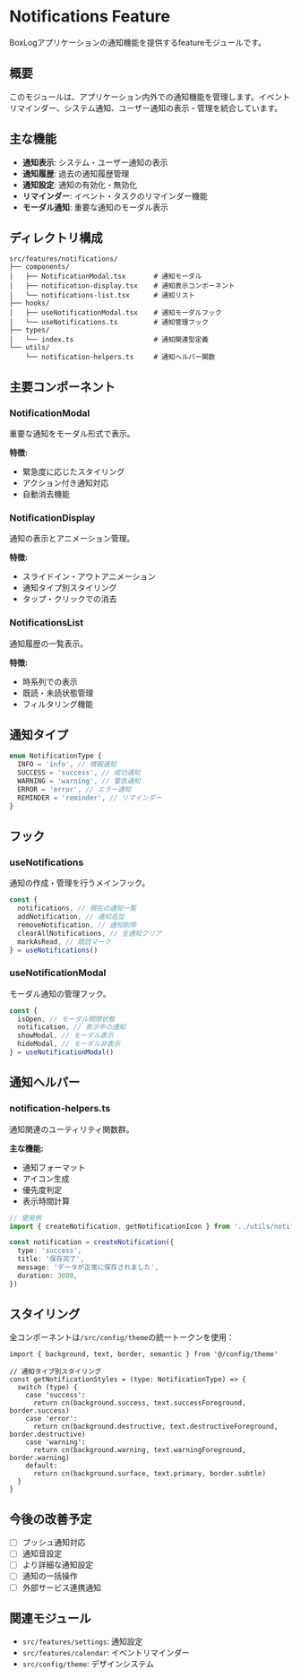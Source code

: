 # Notifications Feature

BoxLogアプリケーションの通知機能を提供するfeatureモジュールです。

## 概要

このモジュールは、アプリケーション内外での通知機能を管理します。イベントリマインダー、システム通知、ユーザー通知の表示・管理を統合しています。

## 主な機能

- **通知表示**: システム・ユーザー通知の表示
- **通知履歴**: 過去の通知履歴管理
- **通知設定**: 通知の有効化・無効化
- **リマインダー**: イベント・タスクのリマインダー機能
- **モーダル通知**: 重要な通知のモーダル表示

## ディレクトリ構成

```
src/features/notifications/
├── components/
│   ├── NotificationModal.tsx       # 通知モーダル
│   ├── notification-display.tsx    # 通知表示コンポーネント
│   └── notifications-list.tsx      # 通知リスト
├── hooks/
│   ├── useNotificationModal.tsx    # 通知モーダルフック
│   └── useNotifications.ts         # 通知管理フック
├── types/
│   └── index.ts                    # 通知関連型定義
└── utils/
    └── notification-helpers.ts     # 通知ヘルパー関数
```

## 主要コンポーネント

### NotificationModal

重要な通知をモーダル形式で表示。

**特徴:**

- 緊急度に応じたスタイリング
- アクション付き通知対応
- 自動消去機能

### NotificationDisplay

通知の表示とアニメーション管理。

**特徴:**

- スライドイン・アウトアニメーション
- 通知タイプ別スタイリング
- タップ・クリックでの消去

### NotificationsList

通知履歴の一覧表示。

**特徴:**

- 時系列での表示
- 既読・未読状態管理
- フィルタリング機能

## 通知タイプ

```typescript
enum NotificationType {
  INFO = 'info', // 情報通知
  SUCCESS = 'success', // 成功通知
  WARNING = 'warning', // 警告通知
  ERROR = 'error', // エラー通知
  REMINDER = 'reminder', // リマインダー
}
```

## フック

### useNotifications

通知の作成・管理を行うメインフック。

```typescript
const {
  notifications, // 現在の通知一覧
  addNotification, // 通知追加
  removeNotification, // 通知削除
  clearAllNotifications, // 全通知クリア
  markAsRead, // 既読マーク
} = useNotifications()
```

### useNotificationModal

モーダル通知の管理フック。

```typescript
const {
  isOpen, // モーダル開閉状態
  notification, // 表示中の通知
  showModal, // モーダル表示
  hideModal, // モーダル非表示
} = useNotificationModal()
```

## 通知ヘルパー

### notification-helpers.ts

通知関連のユーティリティ関数群。

**主な機能:**

- 通知フォーマット
- アイコン生成
- 優先度判定
- 表示時間計算

```typescript
// 使用例
import { createNotification, getNotificationIcon } from '../utils/notification-helpers'

const notification = createNotification({
  type: 'success',
  title: '保存完了',
  message: 'データが正常に保存されました',
  duration: 3000,
})
```

## スタイリング

全コンポーネントは`/src/config/theme`の統一トークンを使用：

```tsx
import { background, text, border, semantic } from '@/config/theme'

// 通知タイプ別スタイリング
const getNotificationStyles = (type: NotificationType) => {
  switch (type) {
    case 'success':
      return cn(background.success, text.successForeground, border.success)
    case 'error':
      return cn(background.destructive, text.destructiveForeground, border.destructive)
    case 'warning':
      return cn(background.warning, text.warningForeground, border.warning)
    default:
      return cn(background.surface, text.primary, border.subtle)
  }
}
```

## 今後の改善予定

- [ ] プッシュ通知対応
- [ ] 通知音設定
- [ ] より詳細な通知設定
- [ ] 通知の一括操作
- [ ] 外部サービス連携通知

## 関連モジュール

- `src/features/settings`: 通知設定
- `src/features/calendar`: イベントリマインダー
- `src/config/theme`: デザインシステム
